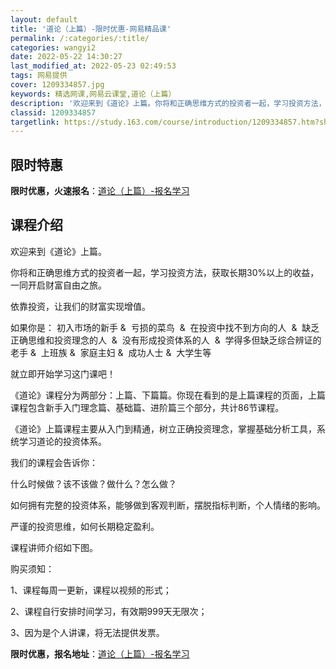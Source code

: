 ```yaml
---
layout: default
title: '道论（上篇）-限时优惠-网易精品课'
permalink: /:categories/:title/
categories: wangyi2
date: 2022-05-22 14:30:27
last_modified_at: 2022-05-23 02:49:53
tags: 网易提供
cover: 1209334857.jpg
keywords: 精选网课,网易云课堂,道论（上篇）
description: '欢迎来到《道论》上篇。你将和正确思维方式的投资者一起，学习投资方法，获取长期30%以上的收益，一同开启财富自由之旅。依靠'
classid: 1209334857
targetlink: https://study.163.com/course/introduction/1209334857.htm?share=1&shareId=1025206652&utm_campaign=share&utm_medium=iphoneShare&utm_source=&utm_u=1025206652
---
```


## 限时特惠

**限时优惠，火速报名**：[道论（上篇）-报名学习](https://study.163.com/course/introduction/1209334857.htm?share=1&shareId=1025206652&utm_campaign=share&utm_medium=iphoneShare&utm_source=&utm_u=1025206652)

## 课程介绍

欢迎来到《道论》上篇。

你将和正确思维方式的投资者一起，学习投资方法，获取长期30%以上的收益，一同开启财富自由之旅。

依靠投资，让我们的财富实现增值。

如果你是： 初入市场的新手 &  亏损的菜鸟  &  在投资中找不到方向的人  &  缺乏正确思维和投资理念的人  &  没有形成投资体系的人  &  学得多但缺乏综合辨证的老手 &  上班族 &  家庭主妇 &  成功人士 &  大学生等

就立即开始学习这门课吧！

《道论》课程分为两部分：上篇、下篇篇。你现在看到的是上篇课程的页面，上篇课程包含新手入门理念篇、基础篇、进阶篇三个部分，共计86节课程。

《道论》上篇课程主要从入门到精通，树立正确投资理念，掌握基础分析工具，系统学习道论的投资体系。

我们的课程会告诉你：

什么时候做？该不该做？做什么？怎么做？

如何拥有完整的投资体系，能够做到客观判断，摆脱指标判断，个人情绪的影响。

严谨的投资思维，如何长期稳定盈利。

课程讲师介绍如下图。

购买须知：

1、课程每周一更新，课程以视频的形式；

2、课程自行安排时间学习，有效期999天无限次；

3、因为是个人讲课，将无法提供发票。

**限时优惠，报名地址**：[道论（上篇）-报名学习](https://study.163.com/course/introduction/1209334857.htm?share=1&shareId=1025206652&utm_campaign=share&utm_medium=iphoneShare&utm_source=&utm_u=1025206652)

